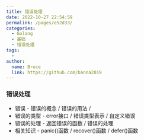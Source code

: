 ```yaml
---
title: 错误处理
date: 2022-10-27 22:54:59
permalink: /pages/e52d33/
categories:
  - Golang
  - 基础
  - 错误处理
tags:
  - 
author: 
  name: Bruce
  link: https://github.com/banna2019
---
```



### 错误处理

- 错误 - 错误的概念 / 错误的用法 /
- 错误的类型 - error接口 / 错误类型表示 / 自定义错误
- 错误的处理 - 返回错误的函数 / 错误的处理
- 相关知识 - panic()函数 / recover()函数 / defer()函数
